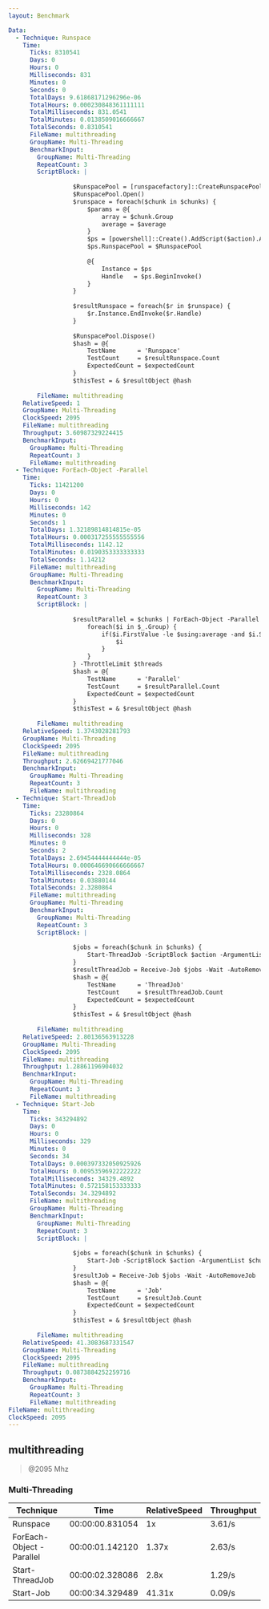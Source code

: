 ```yaml
---
layout: Benchmark

Data: 
  - Technique: Runspace
    Time: 
      Ticks: 8310541
      Days: 0
      Hours: 0
      Milliseconds: 831
      Minutes: 0
      Seconds: 0
      TotalDays: 9.61868171296296e-06
      TotalHours: 0.000230848361111111
      TotalMilliseconds: 831.0541
      TotalMinutes: 0.0138509016666667
      TotalSeconds: 0.8310541
      FileName: multithreading
      GroupName: Multi-Threading
      BenchmarkInput: 
        GroupName: Multi-Threading
        RepeatCount: 3
        ScriptBlock: |
          
                  $RunspacePool = [runspacefactory]::CreateRunspacePool(1, $threads)
                  $RunspacePool.Open()
                  $runspace = foreach($chunk in $chunks) {
                      $params = @{
                          array = $chunk.Group
                          average = $average
                      }
                      $ps = [powershell]::Create().AddScript($action).AddParameters($params)
                      $ps.RunspacePool = $RunspacePool
          
                      @{
                          Instance = $ps
                          Handle   = $ps.BeginInvoke()
                      }
                  }
          
                  $resultRunspace = foreach($r in $runspace) {
                      $r.Instance.EndInvoke($r.Handle)
                  }
          
                  $RunspacePool.Dispose()
                  $hash = @{
                      TestName      = 'Runspace'
                      TestCount     = $resultRunspace.Count
                      ExpectedCount = $expectedCount
                  }
                  $thisTest = & $resultObject @hash        
              
        FileName: multithreading
    RelativeSpeed: 1
    GroupName: Multi-Threading
    ClockSpeed: 2095
    FileName: multithreading
    Throughput: 3.60987329224415
    BenchmarkInput: 
      GroupName: Multi-Threading
      RepeatCount: 3
      FileName: multithreading
  - Technique: ForEach-Object -Parallel
    Time: 
      Ticks: 11421200
      Days: 0
      Hours: 0
      Milliseconds: 142
      Minutes: 0
      Seconds: 1
      TotalDays: 1.32189814814815e-05
      TotalHours: 0.000317255555555556
      TotalMilliseconds: 1142.12
      TotalMinutes: 0.0190353333333333
      TotalSeconds: 1.14212
      FileName: multithreading
      GroupName: Multi-Threading
      BenchmarkInput: 
        GroupName: Multi-Threading
        RepeatCount: 3
        ScriptBlock: |
          
                  $resultParallel = $chunks | ForEach-Object -Parallel {
                      foreach($i in $_.Group) {
                          if($i.FirstValue -le $using:average -and $i.SecondValue % 2) {
                              $i
                          }
                      }
                  } -ThrottleLimit $threads
                  $hash = @{
                      TestName      = 'Parallel'
                      TestCount     = $resultParallel.Count
                      ExpectedCount = $expectedCount
                  }
                  $thisTest = & $resultObject @hash        
              
        FileName: multithreading
    RelativeSpeed: 1.3743028281793
    GroupName: Multi-Threading
    ClockSpeed: 2095
    FileName: multithreading
    Throughput: 2.62669421777046
    BenchmarkInput: 
      GroupName: Multi-Threading
      RepeatCount: 3
      FileName: multithreading
  - Technique: Start-ThreadJob
    Time: 
      Ticks: 23280864
      Days: 0
      Hours: 0
      Milliseconds: 328
      Minutes: 0
      Seconds: 2
      TotalDays: 2.69454444444444e-05
      TotalHours: 0.000646690666666667
      TotalMilliseconds: 2328.0864
      TotalMinutes: 0.03880144
      TotalSeconds: 2.3280864
      FileName: multithreading
      GroupName: Multi-Threading
      BenchmarkInput: 
        GroupName: Multi-Threading
        RepeatCount: 3
        ScriptBlock: |
          
                  $jobs = foreach($chunk in $chunks) {
                      Start-ThreadJob -ScriptBlock $action -ArgumentList $chunk.Group, $average -ThrottleLimit $threads
                  }
                  $resultThreadJob = Receive-Job $jobs -Wait -AutoRemoveJob
                  $hash = @{
                      TestName      = 'ThreadJob'
                      TestCount     = $resultThreadJob.Count
                      ExpectedCount = $expectedCount
                  }
                  $thisTest = & $resultObject @hash        
              
        FileName: multithreading
    RelativeSpeed: 2.80136563913228
    GroupName: Multi-Threading
    ClockSpeed: 2095
    FileName: multithreading
    Throughput: 1.28861196904032
    BenchmarkInput: 
      GroupName: Multi-Threading
      RepeatCount: 3
      FileName: multithreading
  - Technique: Start-Job
    Time: 
      Ticks: 343294892
      Days: 0
      Hours: 0
      Milliseconds: 329
      Minutes: 0
      Seconds: 34
      TotalDays: 0.000397332050925926
      TotalHours: 0.00953596922222222
      TotalMilliseconds: 34329.4892
      TotalMinutes: 0.572158153333333
      TotalSeconds: 34.3294892
      FileName: multithreading
      GroupName: Multi-Threading
      BenchmarkInput: 
        GroupName: Multi-Threading
        RepeatCount: 3
        ScriptBlock: |
          
                  $jobs = foreach($chunk in $chunks) {
                      Start-Job -ScriptBlock $action -ArgumentList $chunk.Group, $average
                  }
                  $resultJob = Receive-Job $jobs -Wait -AutoRemoveJob
                  $hash = @{
                      TestName      = 'Job'
                      TestCount     = $resultJob.Count
                      ExpectedCount = $expectedCount
                  }
                  $thisTest = & $resultObject @hash        
              
        FileName: multithreading
    RelativeSpeed: 41.3083687331547
    GroupName: Multi-Threading
    ClockSpeed: 2095
    FileName: multithreading
    Throughput: 0.0873884252259716
    BenchmarkInput: 
      GroupName: Multi-Threading
      RepeatCount: 3
      FileName: multithreading
FileName: multithreading
ClockSpeed: 2095
---
```

multithreading
--------------
> @2095 Mhz


### Multi-Threading


|Technique               |Time           |RelativeSpeed|Throughput|
|------------------------|---------------|-------------|----------|
|Runspace                |00:00:00.831054|1x           |3.61/s    |
|ForEach-Object -Parallel|00:00:01.142120|1.37x        |2.63/s    |
|Start-ThreadJob         |00:00:02.328086|2.8x         |1.29/s    |
|Start-Job               |00:00:34.329489|41.31x       |0.09/s    |
